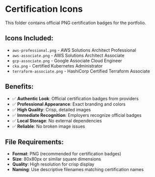 # Certification Icons

This folder contains official PNG certification badges for the portfolio.

## Icons Included:

- `aws-professional.png` - AWS Solutions Architect Professional
- `aws-associate.png` - AWS Solutions Architect Associate  
- `gcp-associate.png` - Google Associate Cloud Engineer
- `cka.png` - Certified Kubernetes Administrator
- `terraform-associate.png` - HashiCorp Certified Terraform Associate

## Benefits:

- ✅ **Authentic Look**: Official certification badges from providers
- ✅ **Professional Appearance**: Exact branding and colors
- ✅ **High Quality**: Crisp, detailed images
- ✅ **Immediate Recognition**: Employers recognize official badges
- ✅ **Local Storage**: No external dependencies
- ✅ **Reliable**: No broken image issues

## File Requirements:

- **Format**: PNG (recommended for certification badges)
- **Size**: 80x80px or similar square dimensions
- **Quality**: High resolution for crisp display
- **Naming**: Use descriptive filenames matching certification names

